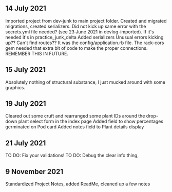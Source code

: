 ## 14 July 2021
Imported project from dev-junk to main project folder. Created and migrated migrations, created serializers.
Did not kick up same error with the secrets.yml file needed? (see 23 June 2021 in devlog-imported). If it's needed it's in practice_junk_delta
Added serializers
Unusual errors kicking up?? Can't find routes??
It was the config/application.rb file. The rack-cors gem needed that extra bit of code to make the proper connections. REMEMBER THIS IN FUTURE.

## 15 July 2021
Absolutely nothing of structural substance, I just mucked around with some graphics. 

## 19 July 2021
Cleared out some cruft and rearranged some plant IDs around the drop-down plant select form in the index page
Added field to show percentages germinated on Pod card
Added notes field to Plant details display

## 21 July 2021
TO DO: Fix your validations! 
TO DO: Debug the clear info thing, 

## 9 November 2021
Standardized Project Notes, added ReadMe, cleaned up a few notes